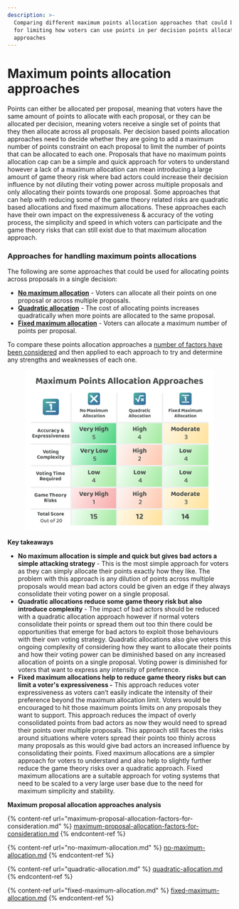 ```yaml
---
description: >-
  Comparing different maximum points allocation approaches that could be used
  for limiting how voters can use points in per decision points allocation
  approaches
---
```


# Maximum points allocation approaches

Points can either be allocated per proposal, meaning that voters have the same amount of points to allocate with each proposal, or they can be allocated per decision, meaning voters receive a single set of points that they then allocate across all proposals. Per decision based points allocation approaches need to decide whether they are going to add a maximum number of points constraint on each proposal to limit the number of points that can be allocated to each one. Proposals that have no maximum points allocation cap can be a simple and quick approach for voters to understand however a lack of a maximum allocation can mean introducing a large amount of game theory risk where bad actors could increase their decision influence by not diluting their voting power across multiple proposals and only allocating their points towards one proposal. Some approaches that can help with reducing some of the game theory related risks are quadratic based allocations and fixed maximum allocations. These approaches each have their own impact on the expressiveness & accuracy of the voting process, the simplicity and speed in which voters can participate and the game theory risks that can still exist due to that maximum allocation approach.



### **Approaches for handling maximum points allocations** <a href="#approaches-for-handling-maximum-points-allocations" id="approaches-for-handling-maximum-points-allocations"></a>

The following are some approaches that could be used for allocating points across proposals in a single decision:

* [**No maximum allocation**](no-maximum-allocation.md) - Voters can allocate all their points on one proposal or across multiple proposals.
* [**Quadratic allocation**](quadratic-allocation.md) - The cost of allocating points increases quadratically when more points are allocated to the same proposal.
* [**Fixed maximum allocation**](fixed-maximum-allocation.md) - Voters can allocate a maximum number of points per proposal.

To compare these points allocation approaches a [number of factors have been considered](maximum-proposal-allocation-factors-for-consideration.md) and then applied to each approach to try and determine any strengths and weaknesses of each one.

<figure><img src="../../../../.gitbook/assets/maximum-points-allocation-approaches.png" alt=""><figcaption></figcaption></figure>

**Key takeaways**

* **No maximum allocation is simple and quick but gives bad actors a simple attacking strategy** - This is the most simple approach for voters as they can simply allocate their points exactly how they like. The problem with this approach is any dilution of points across multiple proposals would mean bad actors could be given an edge if they always consolidate their voting power on a single proposal.
* **Quadratic allocations reduce some game theory risk but also introduce complexity** - The impact of bad actors should be reduced with a quadratic allocation approach however if normal voters consolidate their points or spread them out too thin there could be opportunities that emerge for bad actors to exploit those behaviours with their own voting strategy. Quadratic allocations also give voters this ongoing complexity of considering how they want to allocate their points and how their voting power can be diminished based on any increased allocation of points on a single proposal. Voting power is diminished for voters that want to express any intensity of preference.
* **Fixed maximum allocations help to reduce game theory risks but can limit a voter's expressiveness -** This approach reduces voter expressiveness as voters can’t easily indicate the intensity of their preference beyond the maximum allocation limit. Voters would be encouraged to hit those maximum points limits on any proposals they want to support. This approach reduces the impact of overly consolidated points from bad actors as now they would need to spread their points over multiple proposals. This approach still faces the risks around situations where voters spread their points too thinly across many proposals as this would give bad actors an increased influence by consolidating their points. Fixed maximum allocations are a simpler approach for voters to understand and also help to slightly further reduce the game theory risks over a quadratic approach. Fixed maximum allocations are a suitable approach for voting systems that need to be scaled to a very large user base due to the need for maximum simplicity and stability.



**Maximum proposal allocation approaches analysis**

{% content-ref url="maximum-proposal-allocation-factors-for-consideration.md" %}
[maximum-proposal-allocation-factors-for-consideration.md](maximum-proposal-allocation-factors-for-consideration.md)
{% endcontent-ref %}

{% content-ref url="no-maximum-allocation.md" %}
[no-maximum-allocation.md](no-maximum-allocation.md)
{% endcontent-ref %}

{% content-ref url="quadratic-allocation.md" %}
[quadratic-allocation.md](quadratic-allocation.md)
{% endcontent-ref %}

{% content-ref url="fixed-maximum-allocation.md" %}
[fixed-maximum-allocation.md](fixed-maximum-allocation.md)
{% endcontent-ref %}
